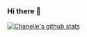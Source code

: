 ### Hi there 👋

<!--
**chanelle740/chanelle740** is a ✨ _special_ ✨ repository because its `README.md` (this file) appears on your GitHub profile.

Here are some ideas to get you started:

- 🌱 I’m currently learning Laravel
- 👯 I’m looking to collaborate with other content creator and tech staffs
-->

<a href="https://github.com/didiermunezer38">
 <img align="center" src="https://github-readme-stats.vercel.app/api?username=chanelle740&count_private=true&show_icons=true&include_all_commits=true&show_icons=true&theme=light" alt="Chanelle's github stats"/>
</a>
